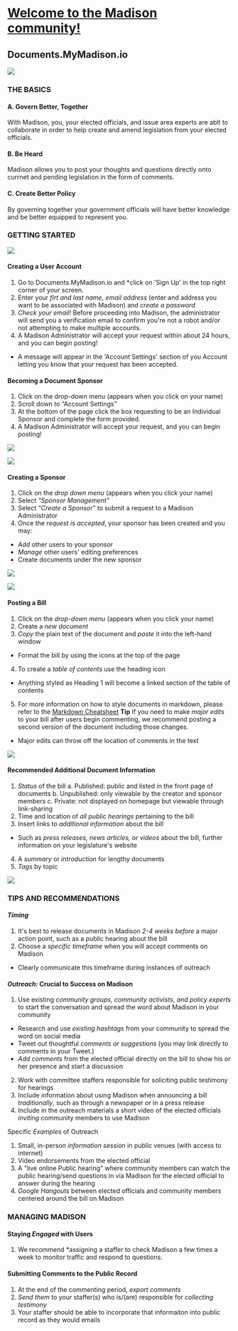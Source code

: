 # [Welcome to the Madison community!](https://www.youtube.com/watch?v=qfhBO6u-xJY)

## Documents.MyMadison.io

![](1_home_page.png)

### THE BASICS

#### A. Govern Better, Together
With Madison, you, your elected officials, and issue area experts are ablt to collaborate in order to help create and amend legislation from your elected officials.

#### B. Be Heard
Madison allows you to post your thoughts and questions directly onto currnet and pending legislation in the form of comments.

#### C. Create Better Policy
By governing together your government officials will have better knowledge and be better equipped to represent you.

### GETTING STARTED

![](2_sign_up.png)

#### Creating a **User Account**
1. Go to Documents.MyMadison.io and *click on 'Sign Up' in the top right corner of your screen.
2. Enter your *firt and last name, email address* (enter and address you want to be associated with Madison) and *create a password*
3. *Check your email!* Before proceeding into Madison, the administrator will send you a verification email to confirm you're not a robot and/or not attempting to make multiple accounts.
4. A Madison Administrator will accept your request within about 24 hours, and you can begin posting!
  - A message will appear in the 'Account Settings' section of you Account letting you know that your request has been accepted.

#### Becoming a Document Sponsor
1. Click on the drop-down menu (appears when you click on your name)
2. Scroll down to “Account Settings”
3. At the bottom of the page click the box requesting to be an Individual Sponsor and complete the form provided.
4. A Madison Administrator will accept your request, and you can begin posting!

![](3_document_sponsor_a.png)

![](4_document_sponsor_b.png)

#### Creating a **Sponsor**
1. Click on the *drop down menu* (appears when you click your name)
2. Select *"Sponsor Management"*
3. Select *"Create a Sponsor"* to submit a request to a Madison Administrator
4. Once the *request is accepted*, your sponsor has been created and you may:
  - *Add* other users to your sponsor
  - *Manage* other users' editing preferences
  - Create documents under the new sponsor

![](5_create_a_governing_group_a.png)

![](6_create_a_governing_group.png)

#### Posting a **Bill**
1. Click on the *drop-down menu* (appears when you click your name)
2. Create a *new document*
3. *Copy* the plain text of the document and *paste* it into the left-hand window
  - Format the bill by using the icons at the top of the page
4. To create a *table of contents* use the heading icon
  - Anything styled as Heading 1 will become a linked section of the table of contents
5. For more information on how to style documents in markdown, please refer to the [Markdown Cheatsheet](https://github.com/adam-p/markdown-here/wiki/Markdown-Cheatsheet)
**Tip** If you need to make *major edits* to your bill after users begin commenting, we recommend posting a second version of the document including those changes.
  - Major edits can throw off the location of comments in the text

![](7_posting_a_bill.png)

#### Recommended Additional **Document Information**
1. *Status* of the bill
  a. Published: public and listed in the front page of documents
  b. Unpublished: only viewable by the creator and sponsor members
  c. Private: not displayed on homepage but viewable through link-sharing
2. Time and location of *all public hearings* pertaining to the bill
3. Insert links to *additional information* about the bill
  - Such as *press releases, news articles, or videos* about the bill, further information on your legislature's website
4. A *summary* or *introduction* for lengthy documents
5. *Tags* by topic

![](8_posting_public_hearings.png)

### TIPS AND RECOMMENDATIONS
#### *Timing*
1. It's best to release documents  in Madison *2-4 weeks before* a major action point, such as a public hearing about the bill
2.  Choose a *specific timeframe* when you will accept comments on Madison
  - Clearly communicate this timeframe during instances of outreach

#### *Outreach:* Crucial to Success on Madison
1. Use existing *community groups, community activists, and policy experts* to start the conversation and spread the word about Madison in your community
  - Research and use *existing hashtags* from your community to spread the word on social media
  - Tweet out thoughtful *comments or suggestions* (you may link directly to comments in your Tweet.)
  - *Add comments* from the elected official directly on the bill to show his or her presence and start a discussion
2. Work with committee staffers responsible for soliciting public testimony for hearings
3. Include information about using Madison when announcing a bill *traditionally*, such as through a newspaper or in a press release
4. Include in the outreach materials a short video of the elected officials *inviting* community members to use Madison

Specific *Examples* of Outreach
1. Small, in-person *information session* in public venues (with access to internet)
2. Video endorsements from the elected official
3. A "live online Public hearing" where community members can watch the public hearing/send questions in via Madison for the elected official to answer during the hearing
4. *Google Hangouts* between elected officials and community members centered around the bill on Madison

### MANAGING MADISON
#### Staying *Engaged* with Users
1. We recommend *assigning a staffer to check Madison a few times a week to monitor traffic and respond to questions.

#### Submitting Comments to the Public Record
1. At the end of the commenting period, *export comments*
2. *Send them* to your staffer(s) who is/(are) responsible for *collecting testimony*
3. Your staffer should be able to incorporate that informaiton into public record as they would emails
